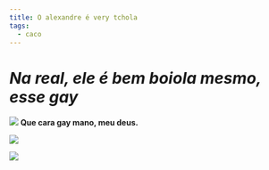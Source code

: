 ```yaml
---
title: O alexandre é very tchola
tags:
  - caco
---
```

# *Na real, ele é bem boiola mesmo, esse gay*
![](https://images-wixmp-ed30a86b8c4ca887773594c2.wixmp.com/f/1225c7c5-73d0-44cc-8424-7bcfcf20ba94/dex9i5e-bf92670c-0e41-4e9d-87f1-38f04a863b61.jpg?token=eyJ0eXAiOiJKV1QiLCJhbGciOiJIUzI1NiJ9.eyJzdWIiOiJ1cm46YXBwOjdlMGQxODg5ODIyNjQzNzNhNWYwZDQxNWVhMGQyNmUwIiwiaXNzIjoidXJuOmFwcDo3ZTBkMTg4OTgyMjY0MzczYTVmMGQ0MTVlYTBkMjZlMCIsIm9iaiI6W1t7InBhdGgiOiJcL2ZcLzEyMjVjN2M1LTczZDAtNDRjYy04NDI0LTdiY2ZjZjIwYmE5NFwvZGV4OWk1ZS1iZjkyNjcwYy0wZTQxLTRlOWQtODdmMS0zOGYwNGE4NjNiNjEuanBnIn1dXSwiYXVkIjpbInVybjpzZXJ2aWNlOmZpbGUuZG93bmxvYWQiXX0.xK2eedLQmjnhHZN1bOWeShdUnJVhFcvtI7p-_YeH4ag)
**Que cara gay mano, meu deus.**

![](https://www.youtube.com/watch?v=EgcbnqOWta4)

![](https://i.pinimg.com/originals/33/7a/f3/337af398877b856f25624144420a5230.gif)